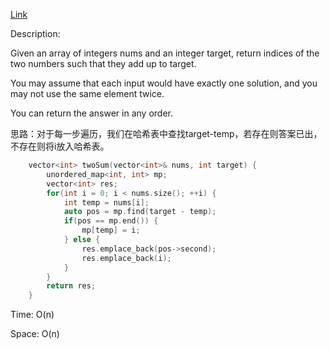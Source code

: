 [Link](https://leetcode.cn/problems/two-sum/description/)

Description:

Given an array of integers nums and an integer target, return indices of the two numbers such that they add up to target.

You may assume that each input would have exactly one solution, and you may not use the same element twice.

You can return the answer in any order.

思路：对于每一步遍历，我们在哈希表中查找target-temp，若存在则答案已出，不存在则将i放入哈希表。

```c++
    vector<int> twoSum(vector<int>& nums, int target) {
        unordered_map<int, int> mp;
        vector<int> res;
        for(int i = 0; i < nums.size(); ++i) {
            int temp = nums[i];
            auto pos = mp.find(target - temp);
            if(pos == mp.end()) {
                mp[temp] = i;
            } else {
                res.emplace_back(pos->second);
                res.emplace_back(i);
            }
        }
        return res;
    }
```

Time: O(n)

Space: O(n)
